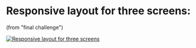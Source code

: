 
# Responsive layout for three screens:
(from "final challenge")

[![Responsive layout for three screens](https://img.youtube.com/vi/O9KD2TU3Fdk/0.jpg)](https://www.youtube.com/watch?v=O9KD2TU3Fdk)
